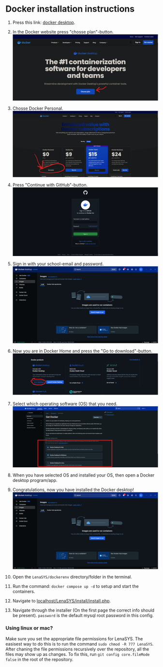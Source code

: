 # Docker installation instructions

1. Press this link: [docker desktop](https://www.docker.com/products/docker-desktop/).

2. In the Docker website press "chosse plan"-button.
![Docker homepage](homepage.png "Docker homepage")

3. Chosse Docker Personal.
![Choose plan](choosePlan.png "Choose plan")

4. Press "Continue with GitHub"-button.
![Sign in github](github.png "Sign in github")

5. Sign in with your school-email and password.
![Docker desktop](dockerDesktop.png "Docker desktop")

6. Now you are in Docker Home and press the "Go to download"-button. 
![Docker Home](docker_home.png "Docker Home")

7. Select which operating software (OS) that you need.
![Operating software](os.png "Operating software")

8. When you have selected OS and installed your OS, then open a Docker desktop program/app.

9. Congratulations, now you have installed the Docker desktop! 
![Docker desktop](dockerDesktop.png "Docker desktop")


2. Open the `LenaSYS/dockerenv` directory/folder in the terminal.
3. Run the command: `docker compose up -d` to setup and start the containers.
4. Navigate to [localhost/LenaSYS/install/install.php](http://localhost/LenaSYS/install/install.php).
5. Navigate through the installer (On the first page the correct info should be present). `password` is the default mysql root password in this config.

### Using linux or mac?
Make sure you set the appropriate file permissions for LenaSYS. The easisest way to do this is to run the command `sudo chmod -R 777 LenaSYS`.
After chaning the file permissions recursively over the repository, all the files may show up as changes. To fix this, run `git config core.fileMode false` in the root of the repository.
